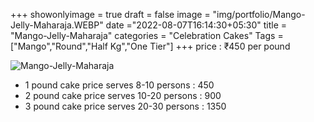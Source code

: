 +++
showonlyimage = true
draft = false
image = "img/portfolio/Mango-Jelly-Maharaja.WEBP"
date ="2022-08-07T16:14:30+05:30"
title = "Mango-Jelly-Maharaja"
categories = "Celebration Cakes"
Tags = ["Mango","Round","Half Kg","One Tier"]
+++
price : ₹450 per pound
<!--more-->
![Mango-Jelly-Maharaja](/img/portfolio/Mango-Jelly-Maharaja.WEBP)
* 1 pound cake price serves 8-10 persons : 450
* 2 pound cake price serves 10-20 persons : 900
* 3 pound cake price serves 20-30 persons : 1350
